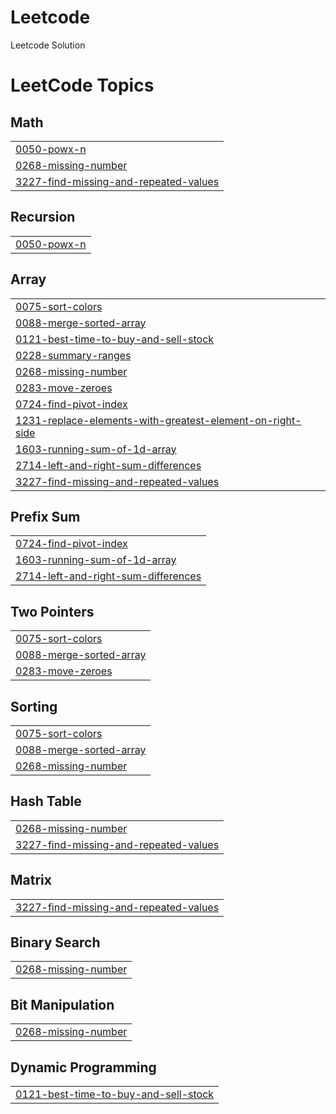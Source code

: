 # Leetcode
Leetcode Solution

<!---LeetCode Topics Start-->
# LeetCode Topics
## Math
|  |
| ------- |
| [0050-powx-n](https://github.com/Naveen8544/Leetcode/tree/master/0050-powx-n) |
| [0268-missing-number](https://github.com/Naveen8544/Leetcode/tree/master/0268-missing-number) |
| [3227-find-missing-and-repeated-values](https://github.com/Naveen8544/Leetcode/tree/master/3227-find-missing-and-repeated-values) |
## Recursion
|  |
| ------- |
| [0050-powx-n](https://github.com/Naveen8544/Leetcode/tree/master/0050-powx-n) |
## Array
|  |
| ------- |
| [0075-sort-colors](https://github.com/Naveen8544/Leetcode/tree/master/0075-sort-colors) |
| [0088-merge-sorted-array](https://github.com/Naveen8544/Leetcode/tree/master/0088-merge-sorted-array) |
| [0121-best-time-to-buy-and-sell-stock](https://github.com/Naveen8544/Leetcode/tree/master/0121-best-time-to-buy-and-sell-stock) |
| [0228-summary-ranges](https://github.com/Naveen8544/Leetcode/tree/master/0228-summary-ranges) |
| [0268-missing-number](https://github.com/Naveen8544/Leetcode/tree/master/0268-missing-number) |
| [0283-move-zeroes](https://github.com/Naveen8544/Leetcode/tree/master/0283-move-zeroes) |
| [0724-find-pivot-index](https://github.com/Naveen8544/Leetcode/tree/master/0724-find-pivot-index) |
| [1231-replace-elements-with-greatest-element-on-right-side](https://github.com/Naveen8544/Leetcode/tree/master/1231-replace-elements-with-greatest-element-on-right-side) |
| [1603-running-sum-of-1d-array](https://github.com/Naveen8544/Leetcode/tree/master/1603-running-sum-of-1d-array) |
| [2714-left-and-right-sum-differences](https://github.com/Naveen8544/Leetcode/tree/master/2714-left-and-right-sum-differences) |
| [3227-find-missing-and-repeated-values](https://github.com/Naveen8544/Leetcode/tree/master/3227-find-missing-and-repeated-values) |
## Prefix Sum
|  |
| ------- |
| [0724-find-pivot-index](https://github.com/Naveen8544/Leetcode/tree/master/0724-find-pivot-index) |
| [1603-running-sum-of-1d-array](https://github.com/Naveen8544/Leetcode/tree/master/1603-running-sum-of-1d-array) |
| [2714-left-and-right-sum-differences](https://github.com/Naveen8544/Leetcode/tree/master/2714-left-and-right-sum-differences) |
## Two Pointers
|  |
| ------- |
| [0075-sort-colors](https://github.com/Naveen8544/Leetcode/tree/master/0075-sort-colors) |
| [0088-merge-sorted-array](https://github.com/Naveen8544/Leetcode/tree/master/0088-merge-sorted-array) |
| [0283-move-zeroes](https://github.com/Naveen8544/Leetcode/tree/master/0283-move-zeroes) |
## Sorting
|  |
| ------- |
| [0075-sort-colors](https://github.com/Naveen8544/Leetcode/tree/master/0075-sort-colors) |
| [0088-merge-sorted-array](https://github.com/Naveen8544/Leetcode/tree/master/0088-merge-sorted-array) |
| [0268-missing-number](https://github.com/Naveen8544/Leetcode/tree/master/0268-missing-number) |
## Hash Table
|  |
| ------- |
| [0268-missing-number](https://github.com/Naveen8544/Leetcode/tree/master/0268-missing-number) |
| [3227-find-missing-and-repeated-values](https://github.com/Naveen8544/Leetcode/tree/master/3227-find-missing-and-repeated-values) |
## Matrix
|  |
| ------- |
| [3227-find-missing-and-repeated-values](https://github.com/Naveen8544/Leetcode/tree/master/3227-find-missing-and-repeated-values) |
## Binary Search
|  |
| ------- |
| [0268-missing-number](https://github.com/Naveen8544/Leetcode/tree/master/0268-missing-number) |
## Bit Manipulation
|  |
| ------- |
| [0268-missing-number](https://github.com/Naveen8544/Leetcode/tree/master/0268-missing-number) |
## Dynamic Programming
|  |
| ------- |
| [0121-best-time-to-buy-and-sell-stock](https://github.com/Naveen8544/Leetcode/tree/master/0121-best-time-to-buy-and-sell-stock) |
<!---LeetCode Topics End-->